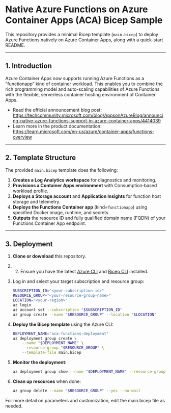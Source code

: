 # Native Azure Functions on Azure Container Apps (ACA) Bicep Sample

This repository provides a minimal Bicep template (`main.bicep`) to deploy Azure Functions natively on Azure Container Apps, along with a quick-start README.

---

## 1. Introduction

Azure Container Apps now supports running Azure Functions as a “functionapp” kind of container workload. This enables you to combine the rich programming model and auto-scaling capabilities of Azure Functions with the flexible, serverless container hosting environment of Container Apps.
- Read the official announcement blog post:  
  https://techcommunity.microsoft.com/blog/AppsonAzureBlog/announcing-native-azure-functions-support-in-azure-container-apps/4414039
- Learn more in the product documentation:  
  https://learn.microsoft.com/en-us/azure/container-apps/functions-overview 

---

## 2. Template Structure

The provided `main.bicep` template does the following:  
1. **Creates a Log Analytics workspace** for diagnostics and monitoring.  
2. **Provisions a Container Apps environment** with Consumption‐based workload profile.  
3. **Deploys a Storage account** and **Application Insights** for function host storage and telemetry.  
4. **Deploys the Functions Container app** (kind=`functionapp`) using specified Docker image, runtime, and secrets.
5. **Outputs** the resource ID and fully qualified domain name (FQDN) of your Functions Container App endpoint.

---

## 3. Deployment

1. **Clone or download** this repository. 
2. 2. Ensure you have the latest [Azure CLI](https://learn.microsoft.com/cli/azure/install-azure-cli) and [Bicep CLI](https://learn.microsoft.com/azure/azure-resource-manager/bicep/install) installed.    
 
3. Log in and select your target subscription and resource group:  
    ```bash
    SUBSCRIPTION_ID="<your-subscription-id>"
    RESOURCE_GROUP="<your-resource-group-name>"
    LOCATION="<your-region>"
    az login
    az account set --subscription "$SUBSCRIPTION_ID"
    az group create --name "$RESOURCE_GROUP" --location "$LOCATION"
    ```
4. **Deploy the Bicep template** using the Azure CLI:  
    ```bash
    DEPLOYMENT_NAME="aca-functions-deployment"
    az deployment group create \
        --name "$DEPLOYMENT_NAME" \
        --resource-group "$RESOURCE_GROUP" \
        --template-file main.bicep
    ```
5. **Monitor the deployment**:
    ```bash
    az deployment group show --name "$DEPLOYMENT_NAME" --resource-group "$RESOURCE_GROUP"
    ``` 

6. **Clean up resources** when done:
    ```bash
    az group delete --name "$RESOURCE_GROUP" --yes --no-wait
    ``` 

For more detail on parameters and customization, edit the main.bicep file as needed.
